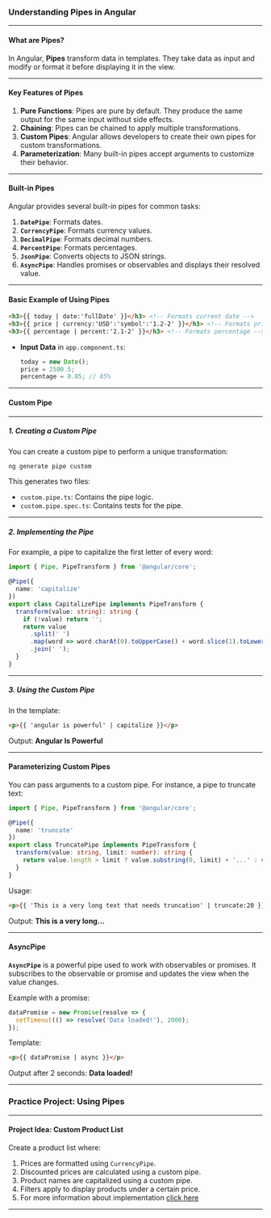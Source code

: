 ### **Understanding Pipes in Angular**

---

#### **What are Pipes?**

In Angular, **Pipes** transform data in templates. They take data as input and modify or format it before displaying it in the view.

---

#### **Key Features of Pipes**

1. **Pure Functions**: Pipes are pure by default. They produce the same output for the same input without side effects.
2. **Chaining**: Pipes can be chained to apply multiple transformations.
3. **Custom Pipes**: Angular allows developers to create their own pipes for custom transformations.
4. **Parameterization**: Many built-in pipes accept arguments to customize their behavior.

---

#### **Built-in Pipes**

Angular provides several built-in pipes for common tasks:

1. **`DatePipe`**: Formats dates.
2. **`CurrencyPipe`**: Formats currency values.
3. **`DecimalPipe`**: Formats decimal numbers.
4. **`PercentPipe`**: Formats percentages.
5. **`JsonPipe`**: Converts objects to JSON strings.
6. **`AsyncPipe`**: Handles promises or observables and displays their resolved value.

---

#### **Basic Example of Using Pipes**

```html
<h3>{{ today | date:'fullDate' }}</h3> <!-- Formats current date -->
<h3>{{ price | currency:'USD':'symbol':'1.2-2' }}</h3> <!-- Formats price in USD -->
<h3>{{ percentage | percent:'2.1-2' }}</h3> <!-- Formats percentage -->
```

- **Input Data** in `app.component.ts`:
  ```typescript
  today = new Date();
  price = 2500.5;
  percentage = 0.85; // 85%
  ```

---

#### **Custom Pipe**

---

##### **1. Creating a Custom Pipe**

You can create a custom pipe to perform a unique transformation:

```bash
ng generate pipe custom
```

This generates two files:
- `custom.pipe.ts`: Contains the pipe logic.
- `custom.pipe.spec.ts`: Contains tests for the pipe.

---

##### **2. Implementing the Pipe**

For example, a pipe to capitalize the first letter of every word:

```typescript
import { Pipe, PipeTransform } from '@angular/core';

@Pipe({
  name: 'capitalize'
})
export class CapitalizePipe implements PipeTransform {
  transform(value: string): string {
    if (!value) return '';
    return value
      .split(' ')
      .map(word => word.charAt(0).toUpperCase() + word.slice(1).toLowerCase())
      .join(' ');
  }
}
```

---

##### **3. Using the Custom Pipe**

In the template:

```html
<p>{{ 'angular is powerful' | capitalize }}</p>
```

Output: **Angular Is Powerful**

---

#### **Parameterizing Custom Pipes**

You can pass arguments to a custom pipe. For instance, a pipe to truncate text:

```typescript
import { Pipe, PipeTransform } from '@angular/core';

@Pipe({
  name: 'truncate'
})
export class TruncatePipe implements PipeTransform {
  transform(value: string, limit: number): string {
    return value.length > limit ? value.substring(0, limit) + '...' : value;
  }
}
```

Usage:

```html
<p>{{ 'This is a very long text that needs truncation' | truncate:20 }}</p>
```

Output: **This is a very long...**

---

#### **AsyncPipe**

**`AsyncPipe`** is a powerful pipe used to work with observables or promises. It subscribes to the observable or promise and updates the view when the value changes.

Example with a promise:

```typescript
dataPromise = new Promise(resolve => {
  setTimeout(() => resolve('Data loaded!'), 2000);
});
```

Template:

```html
<p>{{ dataPromise | async }}</p>
```

Output after 2 seconds: **Data loaded!**

---

### **Practice Project: Using Pipes**

---

#### **Project Idea: Custom Product List**

Create a product list where:
1. Prices are formatted using `CurrencyPipe`.
2. Discounted prices are calculated using a custom pipe.
3. Product names are capitalized using a custom pipe.
4. Filters apply to display products under a certain price.
5. For more information about implementation [click here](../projects/test5-pipes/README.md)

---